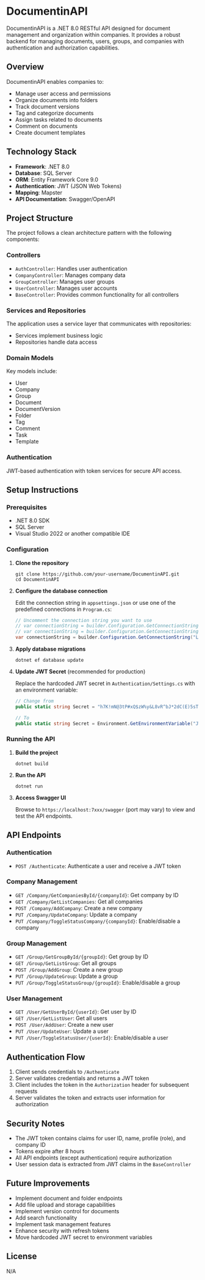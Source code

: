 # DocumentinAPI

DocumentinAPI is a .NET 8.0 RESTful API designed for document management and organization within companies. It provides a robust backend for managing documents, users, groups, and companies with authentication and authorization capabilities.

## Overview

DocumentinAPI enables companies to:
- Manage user access and permissions
- Organize documents into folders
- Track document versions
- Tag and categorize documents
- Assign tasks related to documents
- Comment on documents
- Create document templates

## Technology Stack

- **Framework**: .NET 8.0
- **Database**: SQL Server
- **ORM**: Entity Framework Core 9.0
- **Authentication**: JWT (JSON Web Tokens)
- **Mapping**: Mapster
- **API Documentation**: Swagger/OpenAPI

## Project Structure

The project follows a clean architecture pattern with the following components:

### Controllers
- `AuthController`: Handles user authentication
- `CompanyController`: Manages company data
- `GroupController`: Manages user groups
- `UserController`: Manages user accounts
- `BaseController`: Provides common functionality for all controllers

### Services and Repositories
The application uses a service layer that communicates with repositories:
- Services implement business logic
- Repositories handle data access

### Domain Models
Key models include:
- User
- Company
- Group
- Document
- DocumentVersion
- Folder
- Tag
- Comment
- Task
- Template

### Authentication
JWT-based authentication with token services for secure API access.

## Setup Instructions

### Prerequisites
- .NET 8.0 SDK
- SQL Server
- Visual Studio 2022 or another compatible IDE

### Configuration

1. **Clone the repository**
   ```
   git clone https://github.com/your-username/DocumentinAPI.git
   cd DocumentinAPI
   ```

2. **Configure the database connection**
   
   Edit the connection string in `appsettings.json` or use one of the predefined connections in `Program.cs`:
   ```csharp
   // Uncomment the connection string you want to use
   // var connectionString = builder.Configuration.GetConnectionString("Local_NotebookGio");
   // var connectionString = builder.Configuration.GetConnectionString("Local_NotebookJao");
   var connectionString = builder.Configuration.GetConnectionString("Local_PcEmpresaGio");
   ```

3. **Apply database migrations**
   ```
   dotnet ef database update
   ```

4. **Update JWT Secret** (recommended for production)
   
   Replace the hardcoded JWT secret in `Authentication/Settings.cs` with an environment variable:
   ```csharp
   // Change from
   public static string Secret = "h7K!mN@3tP#xQ$zW%y&L8vR^bJ*2dC(E)5sT-U+fG{a}9pX|6qZ<>kY~wV";
   
   // To
   public static string Secret = Environment.GetEnvironmentVariable("JWT_SECRET") ?? "your_fallback_secret";
   ```

### Running the API

1. **Build the project**
   ```
   dotnet build
   ```

2. **Run the API**
   ```
   dotnet run
   ```

3. **Access Swagger UI**
   
   Browse to `https://localhost:7xxx/swagger` (port may vary) to view and test the API endpoints.

## API Endpoints

### Authentication
- `POST /Authenticate`: Authenticate a user and receive a JWT token

### Company Management
- `GET /Company/GetCompaniesById/{companyId}`: Get company by ID
- `GET /Company/GetListCompanies`: Get all companies
- `POST /Company/AddCompany`: Create a new company
- `PUT /Company/UpdateCompany`: Update a company
- `PUT /Company/ToggleStatusCompany/{companyId}`: Enable/disable a company

### Group Management
- `GET /Group/GetGroupById/{groupId}`: Get group by ID
- `GET /Group/GetListGroup`: Get all groups
- `POST /Group/AddGroup`: Create a new group
- `PUT /Group/UpdateGroup`: Update a group
- `PUT /Group/ToggleStatusGroup/{groupId}`: Enable/disable a group

### User Management
- `GET /User/GetUserById/{userId}`: Get user by ID
- `GET /User/GetListUser`: Get all users
- `POST /User/AddUser`: Create a new user
- `PUT /User/UpdateUser`: Update a user
- `PUT /User/ToggleStatusUser/{userId}`: Enable/disable a user

## Authentication Flow

1. Client sends credentials to `/Authenticate`
2. Server validates credentials and returns a JWT token
3. Client includes the token in the `Authorization` header for subsequent requests
4. Server validates the token and extracts user information for authorization

## Security Notes

- The JWT token contains claims for user ID, name, profile (role), and company ID
- Tokens expire after 8 hours
- All API endpoints (except authentication) require authorization
- User session data is extracted from JWT claims in the `BaseController`

## Future Improvements

- Implement document and folder endpoints
- Add file upload and storage capabilities
- Implement version control for documents
- Add search functionality
- Implement task management features
- Enhance security with refresh tokens
- Move hardcoded JWT secret to environment variables

## License

N/A
